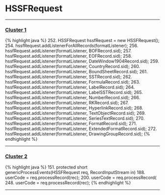 # HSSFRequest

***

### [Cluster 1](./1)
{% highlight java %}
252. HSSFRequest hssfRequest = new HSSFRequest();
254.     hssfRequest.addListenerForAllRecords(formatListener);
256.     hssfRequest.addListener(formatListener, BOFRecord.sid);
257.     hssfRequest.addListener(formatListener, EOFRecord.sid);
258.     hssfRequest.addListener(formatListener, DateWindow1904Record.sid);
259.     hssfRequest.addListener(formatListener, CountryRecord.sid);
260.     hssfRequest.addListener(formatListener, BoundSheetRecord.sid);
261.     hssfRequest.addListener(formatListener, SSTRecord.sid);
262.     hssfRequest.addListener(formatListener, FormulaRecord.sid);
263.     hssfRequest.addListener(formatListener, LabelRecord.sid);
264.     hssfRequest.addListener(formatListener, LabelSSTRecord.sid);
265.     hssfRequest.addListener(formatListener, NumberRecord.sid);
266.     hssfRequest.addListener(formatListener, RKRecord.sid);
267.     hssfRequest.addListener(formatListener, HyperlinkRecord.sid);
268.     hssfRequest.addListener(formatListener, TextObjectRecord.sid);
269.     hssfRequest.addListener(formatListener, SeriesTextRecord.sid);
270.     hssfRequest.addListener(formatListener, FormatRecord.sid);
271.     hssfRequest.addListener(formatListener, ExtendedFormatRecord.sid);
272.     hssfRequest.addListener(formatListener, DrawingGroupRecord.sid);
{% endhighlight %}

***

### [Cluster 2](./2)
{% highlight java %}
151. protected short genericProcessEvents(HSSFRequest req, RecordInputStream in)
188.         userCode = req.processRecord(rec);
200.             userCode = req.processRecord(
248.       userCode = req.processRecord(rec);
{% endhighlight %}

***


